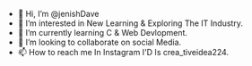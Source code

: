 - 👋 Hi, I’m @jenishDave
- 👀 I’m interested in New Learning & Exploring The IT Industry.
- 🌱 I’m currently learning C & Web Devlopment.
- 💞️ I’m looking to collaborate on social Media.
- 📫 How to reach me In Instagram I'D Is crea_tiveidea224.

<!---
jenishd2/jenishd2 is a ✨ special ✨ repository because its `README.md` (this file) appears on your GitHub profile.
You can click the Preview link to take a look at your changes.
--->
